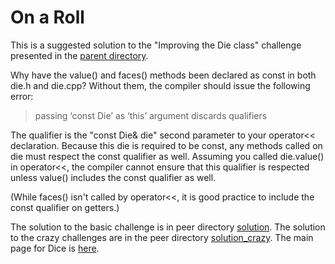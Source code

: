 On a Roll
=========

This is a suggested solution to the "Improving the Die class" challenge presented in the [parent directory](../README.md).

Why have the value() and faces() methods been declared as const in both die.h and die.cpp? Without them, the compiler should issue the following error:

> passing ‘const Die’ as ‘this’ argument discards qualifiers

The qualifier is the "const Die& die" second parameter to your operator<< declaration. Because this die is required to be const, any methods called on die must respect the const qualifier as well. Assuming you called die.value() in operator<<, the compiler cannot ensure that this qualifier is respected unless value() includes the const qualifier as well.

(While faces() isn't called by operator<<, it is good practice to include the const qualifier on getters.)

The solution to the basic challenge is in peer directory [solution](../solution).
The solution to the crazy challenges are in the peer directory [solution_crazy](../solution_crazy).
The main page for Dice is [here](../README.md).
